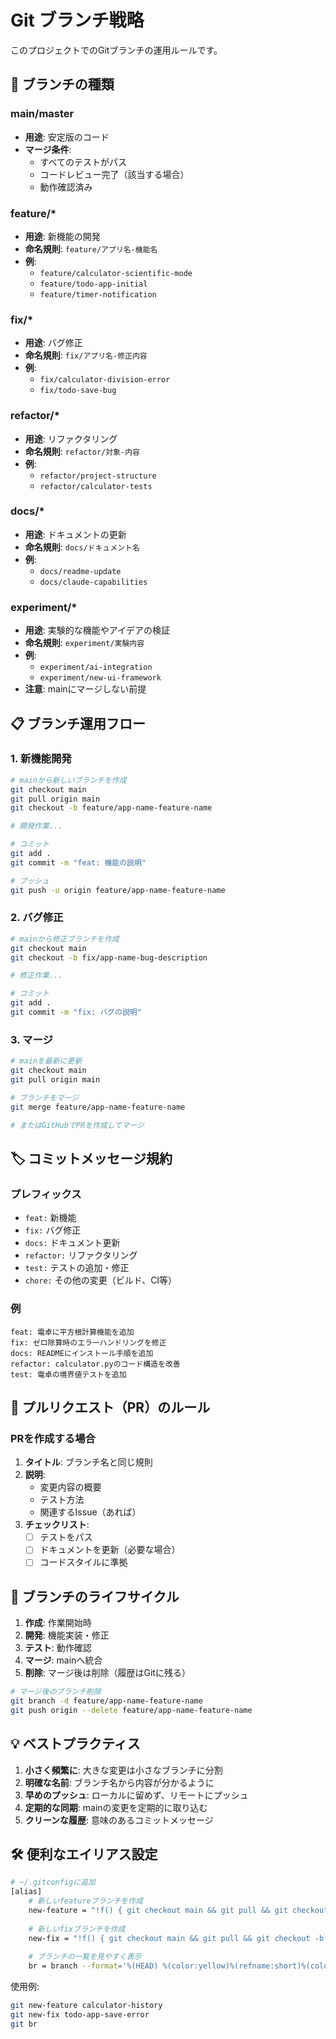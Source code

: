 # Git ブランチ戦略

このプロジェクトでのGitブランチの運用ルールです。

## 🌳 ブランチの種類

### main/master
- **用途**: 安定版のコード
- **マージ条件**: 
  - すべてのテストがパス
  - コードレビュー完了（該当する場合）
  - 動作確認済み

### feature/\*
- **用途**: 新機能の開発
- **命名規則**: `feature/アプリ名-機能名`
- **例**: 
  - `feature/calculator-scientific-mode`
  - `feature/todo-app-initial`
  - `feature/timer-notification`

### fix/\*
- **用途**: バグ修正
- **命名規則**: `fix/アプリ名-修正内容`
- **例**: 
  - `fix/calculator-division-error`
  - `fix/todo-save-bug`

### refactor/\*
- **用途**: リファクタリング
- **命名規則**: `refactor/対象-内容`
- **例**: 
  - `refactor/project-structure`
  - `refactor/calculator-tests`

### docs/\*
- **用途**: ドキュメントの更新
- **命名規則**: `docs/ドキュメント名`
- **例**: 
  - `docs/readme-update`
  - `docs/claude-capabilities`

### experiment/\*
- **用途**: 実験的な機能やアイデアの検証
- **命名規則**: `experiment/実験内容`
- **例**: 
  - `experiment/ai-integration`
  - `experiment/new-ui-framework`
- **注意**: mainにマージしない前提

## 📋 ブランチ運用フロー

### 1. 新機能開発
```bash
# mainから新しいブランチを作成
git checkout main
git pull origin main
git checkout -b feature/app-name-feature-name

# 開発作業...

# コミット
git add .
git commit -m "feat: 機能の説明"

# プッシュ
git push -u origin feature/app-name-feature-name
```

### 2. バグ修正
```bash
# mainから修正ブランチを作成
git checkout main
git checkout -b fix/app-name-bug-description

# 修正作業...

# コミット
git add .
git commit -m "fix: バグの説明"
```

### 3. マージ
```bash
# mainを最新に更新
git checkout main
git pull origin main

# ブランチをマージ
git merge feature/app-name-feature-name

# またはGitHubでPRを作成してマージ
```

## 🏷️ コミットメッセージ規約

### プレフィックス
- `feat:` 新機能
- `fix:` バグ修正
- `docs:` ドキュメント更新
- `refactor:` リファクタリング
- `test:` テストの追加・修正
- `chore:` その他の変更（ビルド、CI等）

### 例
```
feat: 電卓に平方根計算機能を追加
fix: ゼロ除算時のエラーハンドリングを修正
docs: READMEにインストール手順を追加
refactor: calculator.pyのコード構造を改善
test: 電卓の境界値テストを追加
```

## 🔄 プルリクエスト（PR）のルール

### PRを作成する場合
1. **タイトル**: ブランチ名と同じ規則
2. **説明**: 
   - 変更内容の概要
   - テスト方法
   - 関連するIssue（あれば）
3. **チェックリスト**:
   - [ ] テストをパス
   - [ ] ドキュメントを更新（必要な場合）
   - [ ] コードスタイルに準拠

## 🚀 ブランチのライフサイクル

1. **作成**: 作業開始時
2. **開発**: 機能実装・修正
3. **テスト**: 動作確認
4. **マージ**: mainへ統合
5. **削除**: マージ後は削除（履歴はGitに残る）

```bash
# マージ後のブランチ削除
git branch -d feature/app-name-feature-name
git push origin --delete feature/app-name-feature-name
```

## 💡 ベストプラクティス

1. **小さく頻繁に**: 大きな変更は小さなブランチに分割
2. **明確な名前**: ブランチ名から内容が分かるように
3. **早めのプッシュ**: ローカルに留めず、リモートにプッシュ
4. **定期的な同期**: mainの変更を定期的に取り込む
5. **クリーンな履歴**: 意味のあるコミットメッセージ

## 🛠️ 便利なエイリアス設定

```bash
# ~/.gitconfigに追加
[alias]
    # 新しいfeatureブランチを作成
    new-feature = "!f() { git checkout main && git pull && git checkout -b feature/$1; }; f"
    
    # 新しいfixブランチを作成  
    new-fix = "!f() { git checkout main && git pull && git checkout -b fix/$1; }; f"
    
    # ブランチの一覧を見やすく表示
    br = branch --format='%(HEAD) %(color:yellow)%(refname:short)%(color:reset) - %(contents:subject) %(color:green)(%(committerdate:relative))%(color:reset)'
```

使用例:
```bash
git new-feature calculator-history
git new-fix todo-app-save-error
git br
```
